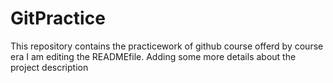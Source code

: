 # GitPractice
This repository contains the practicework of github course offerd by course era
I am editing the READMEfile. Adding some more details about the project description

